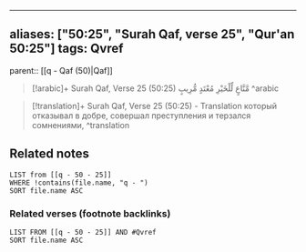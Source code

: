 
---
aliases: ["50:25", "Surah Qaf, verse 25", "Qur'an 50:25"]
tags: Qvref
---

parent:: [[q - Qaf (50)|Qaf]]

> [!arabic]+ Surah Qaf, Verse 25 (50:25)
> <span class="quran-arabic">مَّنَّاعٍ لِّلْخَيْرِ مُعْتَدٍ مُّرِيبٍ</span>
^arabic

> [!translation]+ Surah Qaf, Verse 25 (50:25) - Translation
> который отказывал в добре, совершал преступления и терзался сомнениями,
^translation



## Related notes
```dataview
LIST from [[q - 50 - 25]]
WHERE !contains(file.name, "q - ")
SORT file.name ASC
```

### Related verses (footnote backlinks)
```dataview
LIST FROM [[q - 50 - 25]] AND #Qvref
SORT file.name ASC
```

